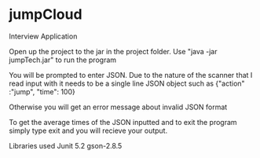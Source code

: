 # jumpCloud
Interview Application

Open up the project to the jar in the project folder. 
Use "java -jar jumpTech.jar" to run the program

You will be prompted to enter JSON. Due to the nature of the scanner that 
I read input with it needs to be a single line JSON object such as {"action" :"jump", "time": 100}

Otherwise you will get an error message about invalid JSON format

To get the average times of the JSON inputted and to exit the program simply type exit and you will recieve your output.

Libraries used 
Junit 5.2
gson-2.8.5

